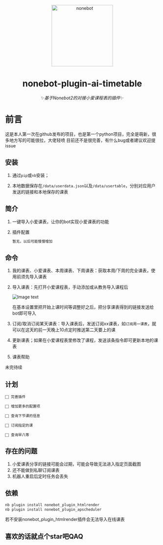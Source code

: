 <p align="center">
  <a href="https://v2.nonebot.dev/"><img src="https://v2.nonebot.dev/logo.png" width="200" height="200" alt="nonebot"></a>
</p>
<div align="center">

# nonebot-plugin-ai-timetable

✨*基于Nonebot2的对接小爱课程表的插件*✨
  
<div align="left">
  
# 前言

   这是本人第一次在github发布的项目，也是第一个python项目，完全是萌新，很多地方写的可能很拉，大佬轻喷
目前还不是很完善，有什么bug或者建议欢迎提issue

## 安装

1. 通过`pip`或`nb`安装；

2. 本地数据保存在`/data/userdata.json`以及`/data/usertable`，分别对应用户发送的链接和本地保存的课表

## 简介

1. 一键导入小爱课表，让你的bot实现小爱课表的功能

2. 插件配置

    ``` python
    暂无，以后可能慢慢增加
    ```


## 命令

1. 我的课表、小爱课表、本周课表、下周课表：获取本周/下周的完全课表，使用前须先导入课表

2. 导入课表：先打开小爱课程表，手动添加或从教务导入课程后

    ![Image text](/blob/main/get_thumbnail.jpg)

    在基本设置里把开始上课时间等调整好之后，把分享课表得到的链接发送给bot即可导入

3. 订阅/取消订阅某天课表：导入课表后，发送订阅xx课表，如`订阅周一课表`，就可以在这天的前一天晚上10点定时推送第二天要上的课

4. 更新课表；如果在小爱课程表里修改了课程，发送该条指令即可更新本地的课表
  
5. 课表帮助

未完待续

## 计划

    ⬜︎ 完善插件
    
    ⬜︎ 增加更多的配置项

    ⬜︎ 查询下节课的信息

    ⬜︎ 订阅指定的课

    ⬜︎ 查询早八等

## 存在的问题

 1. 小爱课表分享的链接可能会过期，可能会导致无法进入指定页面截图
 2. 还不能做到私聊订阅课表
 3. 机器人重启后定时任务会丢失

## 依赖

```python
nb plugin install nonebot_plugin_htmlrender
nb plugin install nonebot_plugin_apscheduler
```

若不安装nonebot_plugin_htmlrender插件会无法导入在线课表
 ## 喜欢的话就点个star吧QAQ
